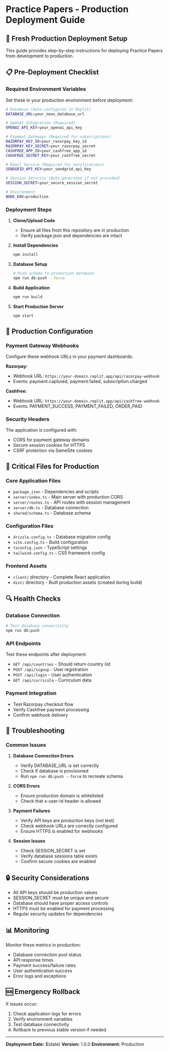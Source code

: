 # Practice Papers - Production Deployment Guide

## 🚀 Fresh Production Deployment Setup

This guide provides step-by-step instructions for deploying Practice Papers from development to production.

## 📋 Pre-Deployment Checklist

### Required Environment Variables
Set these in your production environment before deployment:

```bash
# Database (Auto-configured in Replit)
DATABASE_URL=your_neon_database_url

# OpenAI Integration (Required)
OPENAI_API_KEY=your_openai_api_key

# Payment Gateways (Required for subscriptions)
RAZORPAY_KEY_ID=your_razorpay_key_id
RAZORPAY_KEY_SECRET=your_razorpay_secret
CASHFREE_APP_ID=your_cashfree_app_id
CASHFREE_SECRET_KEY=your_cashfree_secret

# Email Service (Required for notifications)
SENDGRID_API_KEY=your_sendgrid_api_key

# Session Security (Auto-generated if not provided)
SESSION_SECRET=your_secure_session_secret

# Environment
NODE_ENV=production
```

### Deployment Steps

1. **Clone/Upload Code**
   - Ensure all files from this repository are in production
   - Verify package.json and dependencies are intact

2. **Install Dependencies**
   ```bash
   npm install
   ```

3. **Database Setup**
   ```bash
   # Push schema to production database
   npm run db:push --force
   ```

4. **Build Application**
   ```bash
   npm run build
   ```

5. **Start Production Server**
   ```bash
   npm start
   ```

## 🔧 Production Configuration

### Payment Gateway Webhooks
Configure these webhook URLs in your payment dashboards:

**Razorpay:**
- Webhook URL: `https://your-domain.replit.app/api/razorpay-webhook`
- Events: payment.captured, payment.failed, subscription.charged

**Cashfree:**
- Webhook URL: `https://your-domain.replit.app/api/cashfree-webhook`
- Events: PAYMENT_SUCCESS, PAYMENT_FAILED, ORDER_PAID

### Security Headers
The application is configured with:
- CORS for payment gateway domains
- Secure session cookies for HTTPS
- CSRF protection via SameSite cookies

## 📁 Critical Files for Production

### Core Application Files
- `package.json` - Dependencies and scripts
- `server/index.ts` - Main server with production CORS
- `server/routes.ts` - API routes with session management
- `server/db.ts` - Database connection
- `shared/schema.ts` - Database schema

### Configuration Files
- `drizzle.config.ts` - Database migration config
- `vite.config.ts` - Build configuration
- `tsconfig.json` - TypeScript settings
- `tailwind.config.ts` - CSS framework config

### Frontend Assets
- `client/` directory - Complete React application
- `dist/` directory - Built production assets (created during build)

## 🔍 Health Checks

### Database Connection
```bash
# Test database connectivity
npm run db:push
```

### API Endpoints
Test these endpoints after deployment:
- `GET /api/countries` - Should return country list
- `POST /api/signup` - User registration
- `POST /api/login` - User authentication
- `GET /api/curricula` - Curriculum data

### Payment Integration
- Test Razorpay checkout flow
- Verify Cashfree payment processing
- Confirm webhook delivery

## 🚨 Troubleshooting

### Common Issues

1. **Database Connection Errors**
   - Verify DATABASE_URL is set correctly
   - Check if database is provisioned
   - Run `npm run db:push --force` to recreate schema

2. **CORS Errors**
   - Ensure production domain is whitelisted
   - Check that x-user-id header is allowed

3. **Payment Failures**
   - Verify API keys are production keys (not test)
   - Check webhook URLs are correctly configured
   - Ensure HTTPS is enabled for webhooks

4. **Session Issues**
   - Check SESSION_SECRET is set
   - Verify database sessions table exists
   - Confirm secure cookies are enabled

## 🔒 Security Considerations

- All API keys should be production values
- SESSION_SECRET must be unique and secure
- Database should have proper access controls
- HTTPS must be enabled for payment processing
- Regular security updates for dependencies

## 📊 Monitoring

Monitor these metrics in production:
- Database connection pool status
- API response times
- Payment success/failure rates
- User authentication success
- Error logs and exceptions

## 🆘 Emergency Rollback

If issues occur:
1. Check application logs for errors
2. Verify environment variables
3. Test database connectivity
4. Rollback to previous stable version if needed

---

**Deployment Date:** $(date)
**Version:** 1.0.0
**Environment:** Production